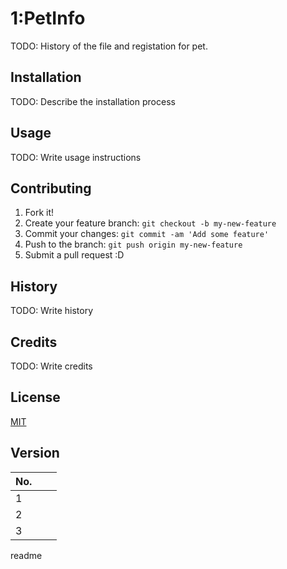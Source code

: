 <snippet>
  <content>
    
# 1:PetInfo
TODO: History of the file and registation for pet.

## Installation
TODO: Describe the installation process

## Usage
TODO: Write usage instructions

## Contributing
1. Fork it!
2. Create your feature branch: `git checkout -b my-new-feature`
3. Commit your changes: `git commit -am 'Add some feature'`
4. Push to the branch: `git push origin my-new-feature`
5. Submit a pull request :D

## History
TODO: Write history

## Credits
TODO: Write credits

## License
[MIT](https://choosealicense.com/licenses/mit/)

## Version
| No.  |   |   |
|---|---|---|
|  1 |   |   |
|  2 |   |   |
|  3 |   |   |

</content>
  <tabTrigger>readme</tabTrigger>
</snippet>
